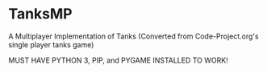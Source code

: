 # TanksMP
A Multiplayer Implementation of Tanks (Converted from Code-Project.org's single player tanks game)

MUST HAVE PYTHON 3, PIP, and PYGAME INSTALLED TO WORK!
